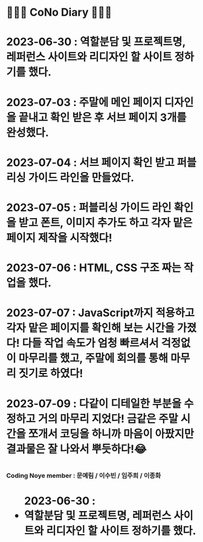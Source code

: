 # 👩🏻‍💻 CoNo Diary 👨🏻‍💻

# 2023-06-30 : 역할분담 및 프로젝트명, 레퍼런스 사이트와 리디자인 할 사이트 정하기를 했다.

# 2023-07-03 : 주말에 메인 페이지 디자인을 끝내고 확인 받은 후 서브 페이지 3개를 완성했다.

# 2023-07-04 : 서브 페이지 확인 받고 퍼블리싱 가이드 라인을 만들었다.

# 2023-07-05 : 퍼블리싱 가이드 라인 확인을 받고 폰트, 이미지 추가도 하고 각자 맡은 페이지 제작을 시작했다!

# 2023-07-06 : HTML, CSS 구조 짜는 작업을 했다.

# 2023-07-07 : JavaScript까지 적용하고 각자 맡은 페이지를 확인해 보는 시간을 가졌다! 다들 작업 속도가 엄청 빠르셔서 걱정없이 마무리를 했고, 주말에 회의를 통해 마무리 짓기로 하였다!

# 2023-07-09 : 다같이 디테일한 부분을 수정하고 거의 마무리 지었다! 금같은 주말 시간을 쪼개서 코딩을 하니까 마음이 아팠지만 결과물은 잘 나와서 뿌듯하다!😂

# <h3>Coding Noye member : 문예림 / 이수빈 / 임주희 / 이종화</h3>

# <ul>2023-06-30 :<li>역할분담 및 프로젝트명, 레퍼런스 사이트와 리디자인 할 사이트 정하기를 했다.</li></ul>
